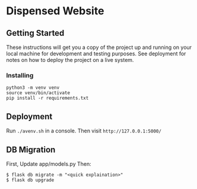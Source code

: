 # Dispensed Website


## Getting Started

These instructions will get you a copy of the project up and running on your local machine for development and testing purposes. See deployment for notes on how to deploy the project on a live system.

### Installing
```
python3 -m venv venv
source venv/bin/activate
pip install -r requirements.txt
```

## Deployment
Run `./avenv.sh` in a console. Then visit `http://127.0.0.1:5000/`

## DB Migration
First, Update app/models.py
Then:
```
$ flask db migrate -m "<quick explaination>"
$ flask db upgrade
```
